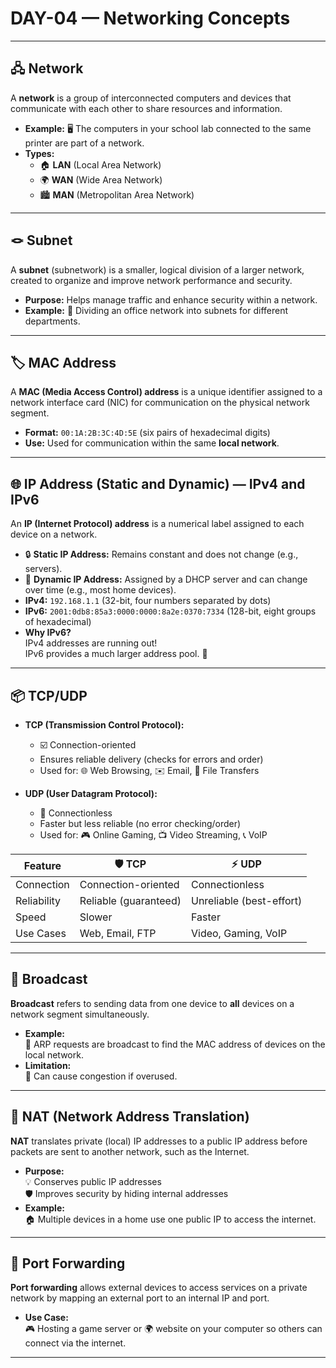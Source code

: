 # DAY-04 — Networking Concepts

---

## 🖧 **Network**

A **network** is a group of interconnected computers and devices that communicate with each other to share resources and information.

- **Example:** 🖥️ The computers in your school lab connected to the same printer are part of a network.
- **Types:**  
  - 🏠 **LAN** (Local Area Network)  
  - 🌍 **WAN** (Wide Area Network)  
  - 🏙️ **MAN** (Metropolitan Area Network)

---

## 🪢 **Subnet**

A **subnet** (subnetwork) is a smaller, logical division of a larger network, created to organize and improve network performance and security.

- **Purpose:** Helps manage traffic and enhance security within a network.
- **Example:** 🏢 Dividing an office network into subnets for different departments.

---

## 🏷️ **MAC Address**

A **MAC (Media Access Control) address** is a unique identifier assigned to a network interface card (NIC) for communication on the physical network segment.

- **Format:** `00:1A:2B:3C:4D:5E` (six pairs of hexadecimal digits)
- **Use:** Used for communication within the same **local network**.

---

## 🌐 **IP Address (Static and Dynamic) — IPv4 and IPv6**

An **IP (Internet Protocol) address** is a numerical label assigned to each device on a network.

- 🔒 **Static IP Address:** Remains constant and does not change (e.g., servers).
- 🔄 **Dynamic IP Address:** Assigned by a DHCP server and can change over time (e.g., most home devices).
- **IPv4:** `192.168.1.1` (32-bit, four numbers separated by dots)
- **IPv6:** `2001:0db8:85a3:0000:0000:8a2e:0370:7334` (128-bit, eight groups of hexadecimal)
- **Why IPv6?**  
  IPv4 addresses are running out!  
  IPv6 provides a much larger address pool. 🚀

---

## 📦 **TCP/UDP**

- **TCP (Transmission Control Protocol):**  
  - ☑️ Connection-oriented  
  - Ensures reliable delivery (checks for errors and order)  
  - Used for: 🌐 Web Browsing, ✉️ Email, 📁 File Transfers

- **UDP (User Datagram Protocol):**  
  - 🚫 Connectionless  
  - Faster but less reliable (no error checking/order)  
  - Used for: 🎮 Online Gaming, 📺 Video Streaming, 📞 VoIP

| Feature      | 🛡️ TCP                      | ⚡ UDP                   |
|--------------|-----------------------------|-------------------------|
| Connection   | Connection-oriented         | Connectionless          |
| Reliability  | Reliable (guaranteed)       | Unreliable (best-effort)|
| Speed        | Slower                      | Faster                  |
| Use Cases    | Web, Email, FTP             | Video, Gaming, VoIP     |

---

## 📢 **Broadcast**

**Broadcast** refers to sending data from one device to **all** devices on a network segment simultaneously.

- **Example:**  
  🔎 ARP requests are broadcast to find the MAC address of devices on the local network.
- **Limitation:**  
  🚦 Can cause congestion if overused.

---

## 🔄 **NAT (Network Address Translation)**

**NAT** translates private (local) IP addresses to a public IP address before packets are sent to another network, such as the Internet.

- **Purpose:**  
  💡 Conserves public IP addresses  
  🛡️ Improves security by hiding internal addresses
- **Example:**  
  🏠 Multiple devices in a home use one public IP to access the internet.

---

## 🚪 **Port Forwarding**

**Port forwarding** allows external devices to access services on a private network by mapping an external port to an internal IP and port.

- **Use Case:**  
  🎮 Hosting a game server or 🌍 website on your computer so others can connect via the internet.

---
